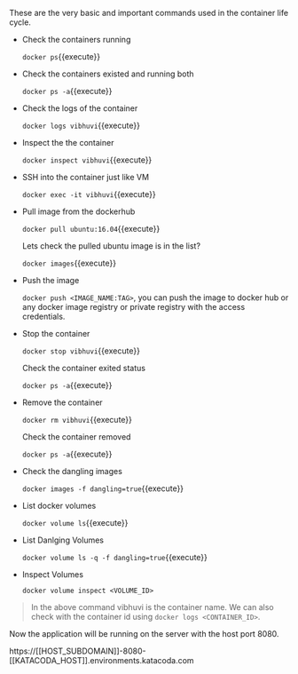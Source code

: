 These are the very basic and important commands used in the container life cycle.

- Check the containers running

    `docker ps`{{execute}}

- Check the containers existed and running both

    `docker ps -a`{{execute}}

- Check the logs of the container

    `docker logs vibhuvi`{{execute}}

- Inspect the the container

    `docker inspect vibhuvi`{{execute}}

- SSH into the container just like VM

    `docker exec -it vibhuvi`{{execute}}

- Pull image from the dockerhub

    `docker pull ubuntu:16.04`{{execute}}

    Lets check the pulled ubuntu image is in the list?

    `docker images`{{execute}}

- Push the image

    `docker push <IMAGE_NAME:TAG>`, you can push the image to docker hub or any docker image registry or private registry with the access credentials.

- Stop the container

    `docker stop vibhuvi`{{execute}}

    Check the container exited status

    `docker ps -a`{{execute}}

- Remove the container

    `docker rm vibhuvi`{{execute}}

    Check the container removed

    `docker ps -a`{{execute}}

- Check the dangling images 

    `docker images -f dangling=true`{{execute}}

- List docker volumes

    `docker volume ls`{{execute}}

- List Danlging Volumes

    `docker volume ls -q -f dangling=true`{{execute}}

- Inspect Volumes 

    `docker volume inspect <VOLUME_ID>`

> In the above command vibhuvi is the container name. We can also check with the container id using `docker logs <CONTAINER_ID>`. 


Now the application will be running on the server with the host port 8080. 

https://[[HOST_SUBDOMAIN]]-8080-[[KATACODA_HOST]].environments.katacoda.com